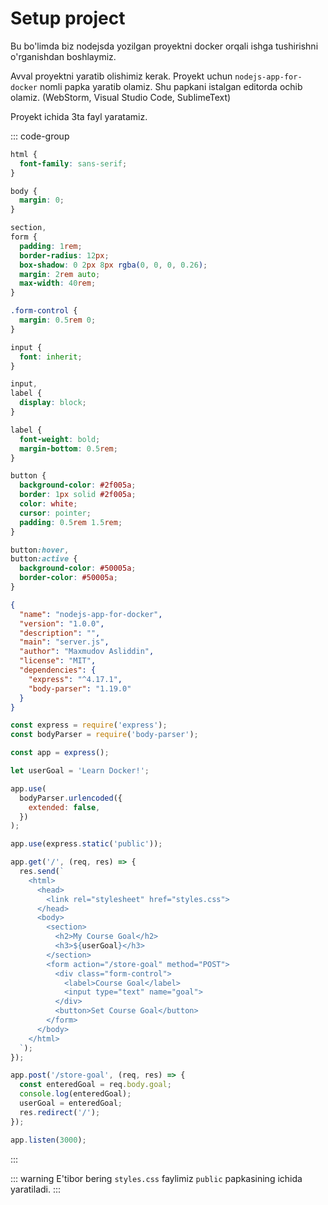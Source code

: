 # Setup project

Bu bo'limda biz nodejsda yozilgan proyektni docker orqali ishga tushirishni o'rganishdan boshlaymiz.

Avval proyektni yaratib olishimiz kerak. Proyekt uchun `nodejs-app-for-docker` nomli papka yaratib olamiz. Shu papkani
istalgan editorda ochib olamiz. (WebStorm, Visual Studio Code, SublimeText)

Proyekt ichida 3ta fayl yaratamiz.

::: code-group

```css [public/styles.css]
html {
  font-family: sans-serif;
}

body {
  margin: 0;
}

section,
form {
  padding: 1rem;
  border-radius: 12px;
  box-shadow: 0 2px 8px rgba(0, 0, 0, 0.26);
  margin: 2rem auto;
  max-width: 40rem;
}

.form-control {
  margin: 0.5rem 0;
}

input {
  font: inherit;
}

input,
label {
  display: block;
}

label {
  font-weight: bold;
  margin-bottom: 0.5rem;
}

button {
  background-color: #2f005a;
  border: 1px solid #2f005a;
  color: white;
  cursor: pointer;
  padding: 0.5rem 1.5rem;
}

button:hover,
button:active {
  background-color: #50005a;
  border-color: #50005a;
}
```

```json [package.json]
{
  "name": "nodejs-app-for-docker",
  "version": "1.0.0",
  "description": "",
  "main": "server.js",
  "author": "Maxmudov Asliddin",
  "license": "MIT",
  "dependencies": {
    "express": "^4.17.1",
    "body-parser": "1.19.0"
  }
}
```

```js [server.js]
const express = require('express');
const bodyParser = require('body-parser');

const app = express();

let userGoal = 'Learn Docker!';

app.use(
  bodyParser.urlencoded({
    extended: false,
  })
);

app.use(express.static('public'));

app.get('/', (req, res) => {
  res.send(`
    <html>
      <head>
        <link rel="stylesheet" href="styles.css">
      </head>
      <body>
        <section>
          <h2>My Course Goal</h2>
          <h3>${userGoal}</h3>
        </section>
        <form action="/store-goal" method="POST">
          <div class="form-control">
            <label>Course Goal</label>
            <input type="text" name="goal">
          </div>
          <button>Set Course Goal</button>
        </form>
      </body>
    </html>
  `);
});

app.post('/store-goal', (req, res) => {
  const enteredGoal = req.body.goal;
  console.log(enteredGoal);
  userGoal = enteredGoal;
  res.redirect('/');
});

app.listen(3000);
```

:::

::: warning E'tibor bering
`styles.css` faylimiz `public` papkasining ichida yaratiladi.
:::
